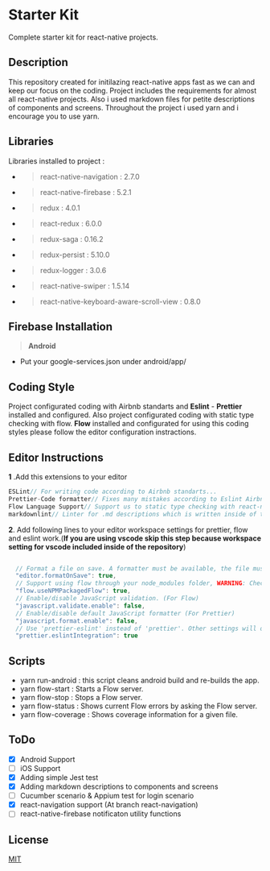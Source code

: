 # Starter Kit

Complete starter kit for react-native projects.

## Description

This repository created for initilazing react-native apps fast as we can and keep our focus on the coding. Project includes the requirements for almost all react-native projects. Also i used markdown files for petite descriptions of components and screens. Throughout the project i used yarn and i encourage you to use yarn.

## Libraries

Libraries installed to project :

- > react-native-navigation : 2.7.0
- > react-native-firebase : 5.2.1
- > redux : 4.0.1
- > react-redux : 6.0.0
- > redux-saga : 0.16.2
- > redux-persist : 5.10.0
- > redux-logger : 3.0.6
- > react-native-swiper : 1.5.14
- > react-native-keyboard-aware-scroll-view : 0.8.0

## Firebase Installation

>**Android**

- Put your google-services.json under android/app/

## Coding Style

Project configurated coding with Airbnb standarts and **Eslint** - **Prettier** installed and configured.
Also project configurated coding with static type checking with flow. **Flow** installed and configurated for using this coding styles please follow the editor configuration instractions.

## Editor Instructions

**1** .Add this extensions to your editor

```js
ESLint// For writing code according to Airbnb standarts...
Prettier-Code formatter// Fixes many mistakes according to Eslint Airbnb standart for our project...
Flow Language Support// Support us to static type checking with react-native...
markdownlint// Linter for .md descriptions which is written inside of the project...
```

**2**. Add following lines to your editor workspace settings for prettier, flow and eslint work.(**If you are using vscode skip this step because workspace setting for vscode included inside of the repository**)

```js

  // Format a file on save. A formatter must be available, the file must not be auto-saved, and editor must not be shutting down.
  "editor.formatOnSave": true,
  // Support using flow through your node_modules folder, WARNING: Checking this box is a security risk. When you open a project we will immediately run code contained within it.
  "flow.useNPMPackagedFlow": true,
  // Enable/disable JavaScript validation. (For Flow)
  "javascript.validate.enable": false,
  // Enable/disable default JavaScript formatter (For Prettier)
  "javascript.format.enable": false,
  // Use 'prettier-eslint' instead of 'prettier'. Other settings will only be fallbacks in case they could not be inferred from eslint rules.
  "prettier.eslintIntegration": true
```

## Scripts

- yarn run-android : this script cleans android build and re-builds the app.
- yarn flow-start : Starts a Flow server.
- yarn flow-stop : Stops a Flow server.
- yarn flow-status : Shows current Flow errors by asking the Flow server.
- yarn flow-coverage : Shows coverage information for a given file.

## ToDo

- [x] Android Support
- [ ] iOS Support
- [x] Adding simple Jest test
- [x] Adding markdown descriptions to components and screens
- [ ] Cucumber scenario & Appium test for login scenario
- [x] react-navigation support (At branch react-navigation)
- [ ] react-native-firebase notificaton utility functions

## License

[MIT](https://opensource.org/licenses/mit-license.html)
